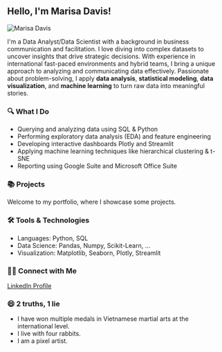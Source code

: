## Hello, I'm Marisa Davis!
![Marisa Davis](https://github.com/user-attachments/assets/b9aa0d34-b270-4295-ab9c-a03397c5c08a)


I'm a Data Analyst/Data Scientist with a background in business communication and facilitation. I love diving into complex datasets to uncover insights that drive strategic decisions. With experience in international fast-paced environments and hybrid teams, I bring a unique approach to analyzing and communicating data effectively. Passionate about problem-solving, I apply **data analysis**, **statistical modeling**, **data visualization**, and **machine learning** to turn raw data into meaningful stories.

### 🔍 What I Do

- Querying and analyzing data using SQL & Python
- Performing exploratory data analysis (EDA) and feature engineering
- Developing interactive dashboards Plotly and Streamlit
- Applying machine learning techniques like hierarchical clustering & t-SNE
- Reporting using Google Suite and Microsoft Office Suite

### 📚 Projects
Welcome to my portfolio, where I showcase some projects.

### 🛠️ Tools & Technologies

- Languages: Python, SQL
- Data Science: Pandas, Numpy, Scikit-Learn, ...
- Visualization: Matplotlib, Seaborn, Plotly, Streamlit
 
### 👋🏻 Connect with Me
[LinkedIn Profile](https://www.linkedin.com/in/marisa-j-davis/)

### 😄 2 truths, 1 lie
- I have won multiple medals in Vietnamese martial arts at the international level.
- I live with four rabbits.
- I am a pixel artist.
  
